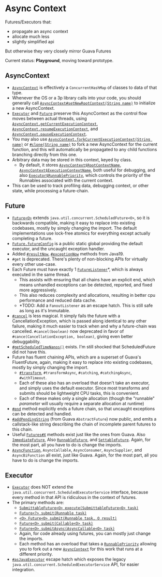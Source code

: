 # Async Context

Futures/Executors that:

- propagate an async context
- allocate much less
- slightly simplified api

But otherwise they very closely mirror Guava Futures

Current status: **Playground**, moving toward prototype.

## AsyncContext

- [`AsyncContext`](/asyncContext/src/main/java/com/mpd/concurrent/asyncContext/AsyncContext.java) is
  effectively a `ConcurrentHashMap` of classes to data of that type.
- Whenever the OS or a 3p library calls into your code, you should generally call
  [
  `AsyncContext#setNewRootContext(String name)`](/asyncContext/src/main/java/com/mpd/concurrent/asyncContext/AsyncContext.java#:~:text={setNewRootContext})
  to initialize a new AsyncContext.
- [`Executor`](/asyncContext/src/main/java/com/mpd/concurrent/executors/Executor.java) and
  [`Future`](/asyncContext/src/main/java/com/mpd/concurrent/futures/Future.java) preserve this
  AsyncContext as the control flow moves between actual threads,
  using [
  `AsyncContext.getCurrentExecutionContext`](/asyncContext/src/main/java/com/mpd/concurrent/asyncContext/AsyncContext.java#:~:text={getCurrentExecutionContext}),
  [
  `AsyncContext.resumeExecutionContext`](/asyncContext/src/main/java/com/mpd/concurrent/asyncContext/AsyncContext.java#:~:text={resumeExecutionContext}),
  and [
  `AsyncContext.pauseExecutionContext`](/asyncContext/src/main/java/com/mpd/concurrent/asyncContext/AsyncContext.java#:~:text={pauseExecutionContext}).
- You may also use [
  `AsyncContext.forkCurrentExecutionContext(String name)`](/asyncContext/src/main/java/com/mpd/concurrent/asyncContext/AsyncContext.java#:~:text={forkCurrentExecutionContext})
  or [
  `#clone(String name)`](/asyncContext/src/main/java/com/mpd/concurrent/asyncContext/AsyncContext.java#:~:text={clone})
  to fork a new AsyncContext for the
  current function, and this will automatically be propagated to any child functions branching
  directly from this one.
- Arbitrary data may be stored in this context, keyed by class.
  - By default, it stores [
    `AsyncContext$RootContextName`](/asyncContext/src/main/java/com/mpd/concurrent/asyncContext/AsyncContext.java#:~:text={RootContextName}),
    [
    `AsyncContext$ExecutionContextName`](/asyncContext/src/main/java/com/mpd/concurrent/asyncContext/AsyncContext.java#:~:text={ExecutionContextName}),
    both useful for debugging, and also [
    `Executor$RunnablePriority`](/asyncContext/src/main/java/com/mpd/concurrent/executors/Executor.java#:~:text={RunnablePriority}),
    which controls the priority of the Runnables associated with the current context.
- This can be used to track profiling data, debugging context, or other state, while processing a
  future-chain.

## Future

- [`Future<O>`](/asyncContext/src/main/java/com/mpd/concurrent/futures/Future.java) extends
  `java.util.concurrent.ScheduledFuture<O>`, so it is backwards compatible, making
  it easy to replace into existing codebases, mostly by simply changing the import. The default
  implementations use lock-free atomics for everything except actually completing a future.
- [
  `Future.futureConfig`](/asyncContext/src/main/java/com/mpd/concurrent/futures/Future.java#:~:text={futureConfig})
  is a public static global providing the default executor, and the uncaught
  exception handler.
- Added [
  `#resultNow`](/asyncContext/src/main/java/com/mpd/concurrent/futures/Future.java#:~:text={resultNow}),
  [
  `#exceptionNow`](/asyncContext/src/main/java/com/mpd/concurrent/futures/Future.java#:~:text={exceptionNow})
  methods from Java19.
- `#get` is deprecated. There's plenty of non-blocking APIs for virtually every other use-case.
- Each Future must have exactly 1 [
  `FutureListener`](/asyncContext/src/main/java/com/mpd/concurrent/futures/FutureListener.java)*,
  which is always executed in the same thread.
  - This assists with ensuring that all chains have an explicit end, which means unhandled
    exceptions can be detected, reported, and fixed more aggressively.
  - This also reduces complexity and allocations, resulting in better cpu performance and reduced
    data cache.
  - *TODO: Add a `FanoutListener` as an escape hatch. This is still safe as long as it's Immutable.
- [`#cancel`](/asyncContext/src/main/java/com/mpd/concurrent/futures/Future.java#:~:text={cancel})
  is less magical. It simply fails the future with a CancellationException, which is passed
  along identical to any other failure, making it much easier to track when and why a future-chain
  was cancelled. `#cancel(boolean)` now deprecated in favor of
  `#cance(CancellationException, boolean)`,
  giving even better debuggability.
- [
  `#getScheduledTimeNanos()`](/asyncContext/src/main/java/com/mpd/concurrent/futures/Future.java#:~:text={getScheduledTimeNanos})
  exists. I'm still shocked that ScheduledFuture did not have this.
- Future has fluent chaining APIs, which are a superset of Guava's FluentFuture, again, making it
  easy to replace into existing codebases, mostly by simply changing the import.
  - [
    `#transform`](/asyncContext/src/main/java/com/mpd/concurrent/futures/Future.java#:~:text={transform}),
    `#transformAsync`, `#catching`, `#catchingAsync`, `#withTimeout`.
  - Each of these also has an overload that doesn't take an executor, and simply uses the default
    executor. Since most transforms and submits should be lightweight CPU tasks, this is convenient.
  - Each of these makes only a single allocation (though the "runnable" _parameter_ will usually
    require a separate allocation at runtime)
- [`#end`](/asyncContext/src/main/java/com/mpd/concurrent/futures/Future.java#:~:text={end}) method
  explicitly ends a future chain, so that uncaught exceptions can be detected and handled.
- [
  `#addPendingString`](/asyncContext/src/main/java/com/mpd/concurrent/futures/Future.java#:~:text={addPendingString})
  (from Guava `AbstractFuture`) now public, and emits a callstack-like string
  describing the chain of incomplete parent futures to this chain.
- Useful [`Futures#X`](/asyncContext/src/main/java/com/mpd/concurrent/futures/Futures.java) methods
  exist just like the ones from Guava. Also [
  `ImmediateFuture`](/asyncContext/src/main/java/com/mpd/concurrent/futures/ImmediateFuture.java),
  Also [
  `RunnableFuture`](/asyncContext/src/main/java/com/mpd/concurrent/futures/RunnableFuture.java),
  and [
  `SettableFuture`](/asyncContext/src/main/java/com/mpd/concurrent/futures/SettableFuture.java).
  Again, for the most part, all you have to do is change the imports.
- [`AsyncFunction`](/asyncContext/src/main/java/com/mpd/concurrent/AsyncFunction.java),
  `AsyncCallable`,
  `AsyncConsumer`, `AsyncSupplier`, and `AsyncBiFunction` all exist, just like Guava.
  Again, for the most part, all you have to do is change the imports.

## Executor

- [`Executor`](/asyncContext/src/main/java/com/mpd/concurrent/executors/Executor.java) does NOT
  extend the `java.util.concurrent.ScheduledExecutorService` interface, because every method in that
  API is ridiculous in the context of futures.
- The primary methods are:
  - [
    `SubmittableFuture<O> execute(SubmittableFuture<O> task)`](/asyncContext/src/main/java/com/mpd/concurrent/executors/Executor.java#:~:text={execute})
  - [
    `Future<?> submit(Runnable task)`](/asyncContext/src/main/java/com/mpd/concurrent/executors/Executor.java#:~:text={submit})
  - [
    `<O> Future<O> submit(Runnable task, O result)`](/asyncContext/src/main/java/com/mpd/concurrent/executors/Executor.java#:~:text={submit})
  - [
    `Future<O> submit(Callable<O> task)`](/asyncContext/src/main/java/com/mpd/concurrent/executors/Executor.java#:~:text={submit})
  - [
    `Future<O> submitAsync(AsyncCallable<O> task)`](/asyncContext/src/main/java/com/mpd/concurrent/executors/Executor.java#:~:text={submitAsync})
  - Again, for code already using futures, you can mostly just change the imports.
  - Each method has an overload that takes a [
    `RunnablePriority`](/asyncContext/src/main/java/com/mpd/concurrent/executors/Executor.java#:~:text={RunnablePriority})
    allowing you to fork out a new [
    `AsyncContext`](/asyncContext/src/main/java/com/mpd/concurrent/asyncContext/AsyncContext.java)
    for this work that runs at a different priority.
- [
  `#asJavaExecutor`](/asyncContext/src/main/java/com/mpd/concurrent/executors/Executor.java#:~:text={asJavaExecutor})
  escape hatch which exposes the legacy `java.util.concurrent.ScheduledExecutorService` API, for
  easier integration.